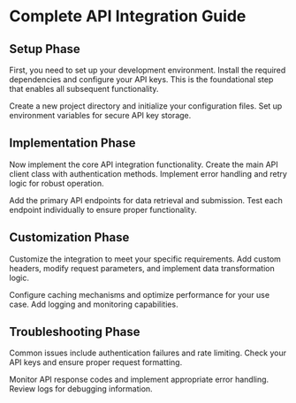 # Complete API Integration Guide

## Setup Phase
First, you need to set up your development environment. Install the required dependencies and configure your API keys. This is the foundational step that enables all subsequent functionality.

Create a new project directory and initialize your configuration files. Set up environment variables for secure API key storage.

## Implementation Phase  
Now implement the core API integration functionality. Create the main API client class with authentication methods. Implement error handling and retry logic for robust operation.

Add the primary API endpoints for data retrieval and submission. Test each endpoint individually to ensure proper functionality.

## Customization Phase
Customize the integration to meet your specific requirements. Add custom headers, modify request parameters, and implement data transformation logic.

Configure caching mechanisms and optimize performance for your use case. Add logging and monitoring capabilities.

## Troubleshooting Phase
Common issues include authentication failures and rate limiting. Check your API keys and ensure proper request formatting.

Monitor API response codes and implement appropriate error handling. Review logs for debugging information.